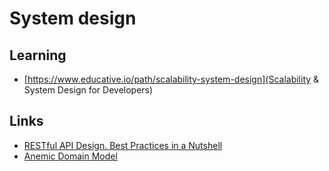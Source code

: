 # System design

## Learning
* [https://www.educative.io/path/scalability-system-design](Scalability & System Design for Developers)

## Links
* [RESTful API Design. Best Practices in a Nutshell](https://phauer.com/2015/restful-api-design-best-practices/)
* [Anemic Domain Model](https://martinfowler.com/bliki/AnemicDomainModel.html)